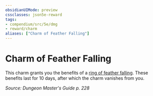 ```yaml
---
obsidianUIMode: preview
cssclasses: json5e-reward
tags:
- compendium/src/5e/dmg
- reward/charm
aliases: ["Charm of Feather Falling"]
---
```

# Charm of Feather Falling

This charm grants you the benefits of a [ring of feather falling](5E2014官方资源/items/ring-of-feather-falling.md). These benefits last for 10 days, after which the charm vanishes from you.

*Source: Dungeon Master's Guide p. 228*